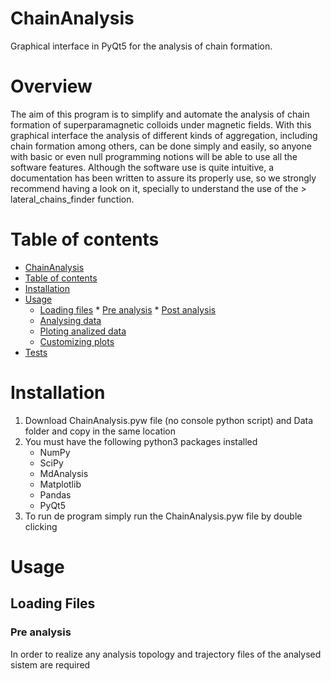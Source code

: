 # ChainAnalysis
Graphical interface in PyQt5 for the analysis of chain formation.

# Overview
The aim of this program is to simplify and automate the analysis of chain formation of superparamagnetic colloids under magnetic fields. With this graphical interface the analysis of different kinds of aggregation, including chain formation among others, can be done simply and easily, so anyone with basic or even null programming notions will be able to use all the software features. Although the software use is quite intuitive, a documentation has been written to assure its properly use, so we strongly recommend having a look on it, specially to understand the use of the > lateral_chains_finder function.


Table of contents
=================

<!--ts-->
   * [ChainAnalysis](#ChaynAnalysis)
   * [Table of contents](#table-of-contents)
   * [Installation](#installation)
   * [Usage](#usage)
      * [Loading files](#Loading-files)
            * [Pre analysis](#Pre-analysis)
            * [Post analysis](#Post-analysis)
      * [Analysing data](#Analysing-data)
      * [Ploting analized data](#Ploting-analized-data)
      * [Customizing plots](#Customizing-plots)
   * [Tests](#tests)
<!--te-->

# Installation
1. Download ChainAnalysis.pyw file (no console python script) and Data folder and copy in the same location
2. You must have the following python3 packages installed
   - NumPy
   - SciPy
   - MdAnalysis
   - Matplotlib
   - Pandas
   - PyQt5
3. To run de program simply run the ChainAnalysis.pyw file by double clicking

# Usage

## Loading Files

### Pre analysis
In order to realize any analysis topology and trajectory files of the analysed sistem are required


